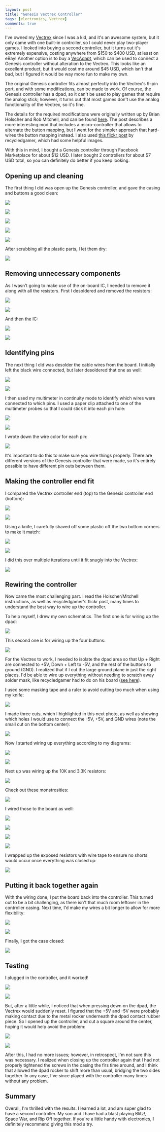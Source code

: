 ```yaml
---
layout: post
title: "Genesis Vectrex Controller"
tags: [electronics, Vectrex]
comments: true
---
```


I've owned my [Vectrex](https://en.wikipedia.org/wiki/Vectrex) since I was a kid, and it's an awesome system, but it only came with one built-in controller, so I could never play two-player games. I looked into buying a second controller, but it turns out it's extremely expensive, costing anywhere from $150 to $400 USD, at least on eBay! Another option is to buy a [VecAdapt](https://www.tindie.com/products/OmberTech/vecadapt-vectrex-to-sega-controller-adapter/), which can be used to connect a Genesis controller without alteration to the Vectrex. This looks like an excellent product, but it would cost me around $45 USD, which isn't that bad, but I figured it would be way more fun to make my own.

The original Genesis controller fits almost perfectly into the Vectrex's 9-pin port, and with some modifications, can be made to work. Of course, the Genesis controller has a dpad, so it can't be used to play games that require the analog stick; however, it turns out that most games don't use the analog functionality of the Vectrex, so it's fine.

The details for the required modifications were originally written up by Brian Holscher and Rob Mitchell, and can be found [here](http://www.playvectrex.com/vectech/controller.txt). The post describes a more interesting mod that includes a micro-controller that allows to alternate the button mapping, but I went for the simpler approach that hard-wires the button mapping instead. I also used [this flickr post](https://www.flickr.com/photos/14482990@N08/sets/72157620164985374/) by recycledgamer, which had some helpful images.

With this in mind, I bought a Genesis controller through Facebook Marketplace for about $12 USD. I later bought 2 controllers for about $7 USD total, so you can definitely do better if you keep looking.

## Opening up and cleaning

The first thing I did was open up the Genesis controller, and gave the casing and buttons a good clean:

![](/assets/images/genesis-vectrex-controller/IMG_7763.jpg)

![](/assets/images/genesis-vectrex-controller/IMG_7765.jpg)

![](/assets/images/genesis-vectrex-controller/IMG_7767.jpg)

![](/assets/images/genesis-vectrex-controller/IMG_7768.jpg)

![](/assets/images/genesis-vectrex-controller/IMG_7784.jpg)

After scrubbing all the plastic parts, I let them dry:

![](/assets/images/genesis-vectrex-controller/IMG_7785.jpg)


## Removing unnecessary components

As I wasn't going to make use of the on-board IC, I needed to remove it along with all the resistors. First I desoldered and removed the resistors:

![](/assets/images/genesis-vectrex-controller/IMG_7769.jpg)

![](/assets/images/genesis-vectrex-controller/IMG_7771.jpg)

And then the IC:

![](/assets/images/genesis-vectrex-controller/IMG_7772.jpg)

![](/assets/images/genesis-vectrex-controller/IMG_7773.jpg)


## Identifying pins

The next thing I did was desolder the cable wires from the board. I initially left the black wire connected, but later desoldered that one as well:

![](/assets/images/genesis-vectrex-controller/IMG_7776.jpg)

![](/assets/images/genesis-vectrex-controller/IMG_7779.jpg)

I then used my multimeter in continuity mode to identify which wires were connected to which pins. I used a paper clip attached to one of the multimeter probes so that I could stick it into each pin hole:

![](/assets/images/genesis-vectrex-controller/IMG_7780.jpg)

![](/assets/images/genesis-vectrex-controller/IMG_7781.jpg)

I wrote down the wire color for each pin:

![](/assets/images/genesis-vectrex-controller/IMG_7783.jpg)

It's important to do this to make sure you wire things properly. There are different versions of the Genesis controller that were made, so it's entirely possible to have different pin outs between them.


## Making the controller end fit

I compared the Vectrex controller end (top) to the Genesis controller end (bottom):

![](/assets/images/genesis-vectrex-controller/IMG_7786.jpg)

![](/assets/images/genesis-vectrex-controller/IMG_7787.jpg)

Using a knife, I carefully shaved off some plastic off the two bottom corners to make it match:

![](/assets/images/genesis-vectrex-controller/IMG_7788.jpg)

![](/assets/images/genesis-vectrex-controller/IMG_7789.jpg)

I did this over multiple iterations until it fit snugly into the Vectrex:

![](/assets/images/genesis-vectrex-controller/IMG_7790.jpg)


## Rewiring the controller

Now came the most challenging part. I read the Holscher/Mitchell instructions, as well as recycledgamer's flickr post, many times to understand the best way to wire up the controller.

To help myself, I drew my own schematics. The first one is for wiring up the dpad:

![](/assets/images/genesis-vectrex-controller/IMG_7805.jpg)

This second one is for wiring up the four buttons:

![](/assets/images/genesis-vectrex-controller/IMG_7806.jpg)

For the Vectrex to work, I needed to isolate the dpad area so that Up + Right are connected to +5V, Down + Left to -5V, and the rest of the buttons to ground (GND). I realized that if I cut the large ground plane in just the right places, I'd be able to wire up everything without needing to scratch away solder mask, like recycledgamer had to do on his board ([see here](https://www.flickr.com/photos/14482990@N08/3649019759/in/album-72157620164985374/)).

I used some masking tape and a ruler to avoid cutting too much when using my knife:

![](/assets/images/genesis-vectrex-controller/IMG_7802.jpg)

I made three cuts, which I highlighted in this next photo, as well as showing which holes I would use to connect the -5V, +5V, and GND wires (note the small cut on the bottom center):

![](/assets/images/genesis-vectrex-controller/IMG_7803.jpg)

Now I started wiring up everything according to my diagrams:

![](/assets/images/genesis-vectrex-controller/IMG_7811.jpg)

![](/assets/images/genesis-vectrex-controller/IMG_7813.jpg)

Next up was wiring up the 10K and 3.3K resistors:

![](/assets/images/genesis-vectrex-controller/IMG_7807.jpg)

Check out these monstrosities:

![](/assets/images/genesis-vectrex-controller/IMG_7816.jpg)

I wired those to the board as well:

![](/assets/images/genesis-vectrex-controller/IMG_7817.jpg)

![](/assets/images/genesis-vectrex-controller/IMG_7818.jpg)

![](/assets/images/genesis-vectrex-controller/IMG_7820.jpg)

![](/assets/images/genesis-vectrex-controller/IMG_7821.jpg)

I wrapped up the exposed resistors with wire tape to ensure no shorts would occur once everything was closed up:

![](/assets/images/genesis-vectrex-controller/IMG_7826.jpg)


## Putting it back together again

With the wiring done, I put the board back into the controller. This turned out to be a bit challenging, as there isn't that much room leftover in the controller casing. Next time, I'd make my wires a bit longer to allow for more flexibility:

![](/assets/images/genesis-vectrex-controller/IMG_7829.jpg)

![](/assets/images/genesis-vectrex-controller/IMG_7830.jpg)

Finally, I got the case closed:

![](/assets/images/genesis-vectrex-controller/IMG_7831.jpg)


## Testing

I plugged in the controller, and it worked!

![](/assets/images/genesis-vectrex-controller/IMG_7832.jpg)

![](/assets/images/genesis-vectrex-controller/IMG_7834.jpg)

But, after a little while, I noticed that when pressing down on the dpad, the Vectrex would suddenly reset. I figured that the +5V and -5V were probably making contact due to the metal rocker underneath the dpad contact rubber piece. So I opened up the controller, and cut a square around the center, hoping it would help avoid the problem:

![](/assets/images/genesis-vectrex-controller/IMG_7860.jpg)

![](/assets/images/genesis-vectrex-controller/IMG_7864.jpg)

After this, I had no more issues; however, in retrospect, I'm not sure this was necessary. I realized when closing up the controller again that I had not properly tightened the screws in the casing the firs time around, and I think that allowed the dpad rocker to shift more than usual, bridging the two sides together. In any case, I've since played with the controller many times without any problem.


## Summary

Overall, I'm thrilled with the results. I learned a lot, and am super glad to have a second controller. My son and I have had a blast playing Blitz!, Space War, and Rip Off together. If you're a little handy with electronics, I definitely recommend giving this mod a try.
